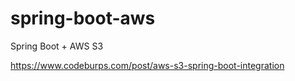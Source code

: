 # spring-boot-aws
Spring Boot + AWS S3

https://www.codeburps.com/post/aws-s3-spring-boot-integration
